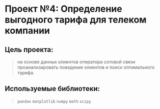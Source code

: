 # Проект №4: Определение выгодного тарифа для телеком компании

## Цель проекта: 
> на основе данных клиентов оператора сотовой связи проанализировать поведение клиентов и поиск оптимального тарифа.

## Используемые библиотеки: 
> `pandas` `matplotlib` `numpy` `math` `scipy`


